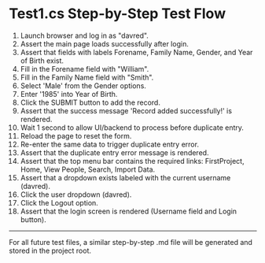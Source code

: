 # Test1.cs Step-by-Step Test Flow

1. Launch browser and log in as "davred".
2. Assert the main page loads successfully after login.
3. Assert that fields with labels Forename, Family Name, Gender, and Year of Birth exist.
4. Fill in the Forename field with "William".
5. Fill in the Family Name field with "Smith".
6. Select 'Male' from the Gender options.
7. Enter '1985' into Year of Birth.
8. Click the SUBMIT button to add the record.
9. Assert that the success message 'Record added successfully!' is rendered.
10. Wait 1 second to allow UI/backend to process before duplicate entry.
11. Reload the page to reset the form.
12. Re-enter the same data to trigger duplicate entry error.
13. Assert that the duplicate entry error message is rendered.
14. Assert that the top menu bar contains the required links: FirstProject, Home, View People, Search, Import Data.
15. Assert that a dropdown exists labeled with the current username (davred).
16. Click the user dropdown (davred).
17. Click the Logout option.
18. Assert that the login screen is rendered (Username field and Login button).

---

For all future test files, a similar step-by-step .md file will be generated and stored in the project root.
